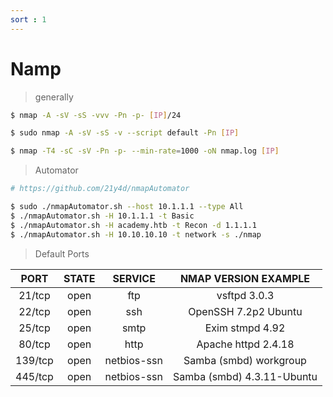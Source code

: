 ```yaml
---
sort : 1
---
```


# Namp 

> generally 
```bash
$ nmap -A -sV -sS -vvv -Pn -p- [IP]/24 

$ sudo nmap -A -sV -sS -v --script default -Pn [IP]

$ nmap -T4 -sC -sV -Pn -p- --min-rate=1000 -oN nmap.log [IP]
```

> Automator 
```bash
# https://github.com/21y4d/nmapAutomator

$ sudo ./nmapAutomator.sh --host 10.1.1.1 --type All
$ ./nmapAutomator.sh -H 10.1.1.1 -t Basic
$ ./nmapAutomator.sh -H academy.htb -t Recon -d 1.1.1.1
$ ./nmapAutomator.sh -H 10.10.10.10 -t network -s ./nmap
```


> Default Ports 

|        PORT       | STATE |   SERVICE   |       NMAP VERSION EXAMPLE     |
|:-----------------:|:-----:|:-----------:|:------------------------------:|
| 21/tcp            | open  | ftp         | vsftpd 3.0.3                   |
| 22/tcp            | open  | ssh         | OpenSSH 7.2p2 Ubuntu           |
| 25/tcp            | open  | smtp        | Exim stmpd 4.92                |
| 80/tcp            | open  | http        | Apache  httpd 2.4.18           |
| 139/tcp           | open  | netbios-ssn | Samba (smbd) workgroup         |
| 445/tcp           | open  | netbios-ssn | Samba (smbd) 4.3.11-Ubuntu     |
